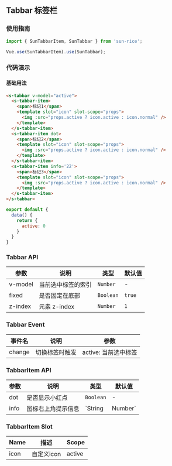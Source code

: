 ## Tabbar 标签栏

### 使用指南
``` javascript
import { SunTabbarItem, SunTabbar } from 'sun-rice';

Vue.use(SunTabbarItem).use(SunTabbar);
```

### 代码演示

#### 基础用法


```html
<s-tabbar v-model="active">
  <s-tabbar-item>
    <span>标记1</span>
    <template slot="icon" slot-scope="props">
      <img :src="props.active ? icon.active : icon.normal" />
    </template>
  </s-tabbar-item>
  <s-tabbar-item dot>
    <span>标记2</span>
    <template slot="icon" slot-scope="props">
      <img :src="props.active ? icon.active : icon.normal" />
    </template>
  </s-tabbar-item>
  <s-tabbar-item info='22'>
    <span>标记3</span>
    <template slot="icon" slot-scope="props">
      <img :src="props.active ? icon.active : icon.normal" />
    </template>
  </s-tabbar-item>
</s-tabbar>
```

```javascript
export default {
  data() {
    return {
      active: 0
    }
  }
}
```


### Tabbar API

| 参数 | 说明 | 类型 | 默认值 |
|-----------|-----------|-----------|-------------|
| v-model | 当前选中标签的索引 | `Number` | - |
| fixed | 是否固定在底部 | `Boolean` | `true` |
| z-index | 元素 z-index | `Number` | `1` |

### Tabbar Event

| 事件名 | 说明 | 参数 |
|-----------|-----------|-----------|
| change | 切换标签时触发 | active: 当前选中标签 |

### TabbarItem API

| 参数 | 说明 | 类型 | 默认值 |
|-----------|-----------|-----------|-----------|
| dot | 是否显示小红点 | `Boolean` | - |
| info | 图标右上角提示信息 | `String | Number` | - |

### TabbarItem Slot

| Name | 描述 | Scope |
|-----------|-----------|-----------|
| icon | 自定义icon | active |
